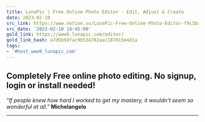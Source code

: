 ```yaml
---
title: LunaPic | Free Online Photo Editor - Edit, Adjust & Create
date: 2023-02-10
src_link: https://www.notion.so/LunaPic-Free-Online-Photo-Editor-f9c3ba4cee7f46a79fc9c2efa3c9abca
src_date: '2023-02-10 18:45:00'
gold_link: https://www9.lunapic.com/editor/
gold_link_hash: a7d5b58fac9b534782aac187015e4d1a
tags:
- '#host_www9_lunapic_com'
---
```


Completely Free online photo editing. No signup, login or install needed!
-------------------------------------------------------------------------

  
  

*"If people knew how hard I worked to get my mastery, it wouldn't seem so wonderful at all."* **Michelangelo** 

  



---